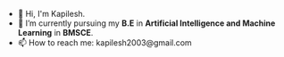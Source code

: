 
<!--
**Kapilesh0904/Kapilesh0904** is a ✨ _special_ ✨ repository because its `README.md` (this file) appears on your GitHub profile.

Here are some ideas to get you started:

- 🔭 I’m currently working on ...
- 🌱 I’m currently learning ...
- 👯 I’m looking to collaborate on ...
- 🤔 I’m looking for help with ...
- 💬 Ask me about ...
- 📫 How to reach me: ...
- 😄 Pronouns: ...
- ⚡ Fun fact: ...
-->

<ul>
<li>👋 Hi, I'm Kapilesh.</li>
<li>🌱 I’m currently pursuing my <b>B.E</b> in <b>Artificial Intelligence and Machine Learning</b> in <b>BMSCE</b>.</li>
<li>📫 How to reach me: kapilesh2003@gmail.com</li>
</ul>

